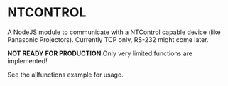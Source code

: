 # NTCONTROL #

A NodeJS module to communicate with a NTControl capable device (like Panasonic Projectors). Currently TCP only, RS-232 might come later.

**NOT READY FOR PRODUCTION**
Only very limited functions are implemented!

See the allfunctions example for usage.
